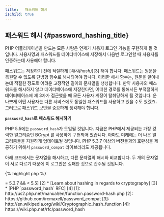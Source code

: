 ```yaml
---
title:   패스워드 해시
isChild: true
---
```


## 패스워드 해시 {#password_hashing_title}

PHP 어플리케이션을 만드는 모든 사람은 언제가 사용자 로그인 기능을 구현하게 될 것입니다. 사용자명과 패스워드를
데이터베이스에 저장해서 다음번 로그인할 때 사용자를 인증하는데 사용해야 합니다.

패스워드는 저장하기 전에 적절하게 [_해시(hash)_][3] 해야 합니다. 패스워드는 원문을 복원할 수 없도록 단방향 함수로 해시되어야 합니다.
이러한 해시 함수는, 원문을 알아내는데 적절한 정도로 어려운 고정적인 길이의 문자열을 생성합니다.
만약 사용자의 패스워드를 해시하지 않고 데이터베이스에 저장한다면, 어떠한 경로를 통해서든 부적절하게 데이터베이스에 제 3자가
접근했을 때 모든 사용자 계정이 탈취당하게 될 것입니다. 운나쁘게 어떤 사용자는 다른 서비스에도 동일한 패스워드를 사용하고
있을 수도 있겠죠. 그러므로 패스워드 보안을 중요하게 생각해야 합니다.

**`password_hash`로 패스워드 해시하기**

PHP 5.5에는 `password_hash`가 도입될 것입니다. 지금은 PHP에서 제공되는 가장 강력한 알고리즘인 BCrypt 를 
사용하게 구현되어 있습니다. 아마도 미래에는 더 나은 알고리즘들을 지원하게 업데이트될 것입니다.
PHP 5.3.7 이상의 버전들과의 호환성을 제공하기 위해서 `password_compat` 라이브러리도 제공됩니다.

아래 코드에서는 문자열을 해시하고, 다른 문자열의 해시와 비교합니다. 두 개의 문자열이 서로 다르기 때문에
이 로그인은 실패한 것으로 간주될 것입니다.

{% highlight php %}                                                                                                                                                                                              
<?php                                                                                                                                                                                                            
require 'password.php';

$passwordHash = password_hash('secret-password', PASSWORD_DEFAULT);

if (password_verify('bad-password', $passwordHash)) {
    //맞는 패스워드
} else {
    //틀린 패스워드
}
{% endhighlight %}  



* [Learn about `password_hash`] [1]
* [`password_compat` for PHP  >= 5.3.7 && < 5.5] [2]
* [Learn about hashing in regards to cryptography] [3]
* [PHP `password_hash` RFC] [4]

[1]: http://us2.php.net/manual/en/function.password-hash.php
[2]: https://github.com/ircmaxell/password_compat
[3]: http://en.wikipedia.org/wiki/Cryptographic_hash_function
[4]: https://wiki.php.net/rfc/password_hash
